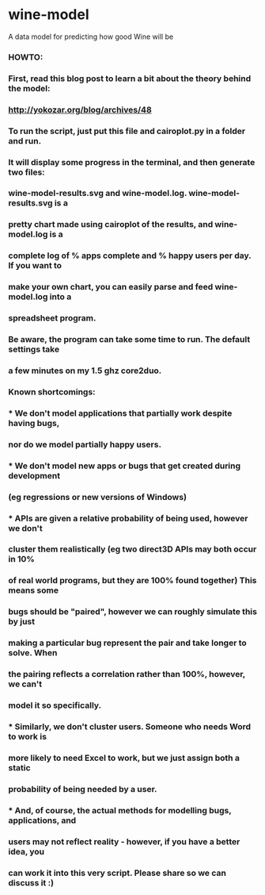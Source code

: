 wine-model
==========

A data model for predicting how good Wine will be

### HOWTO:
###  First, read this blog post to learn a bit about the theory behind the model:
###   http://yokozar.org/blog/archives/48
### 
### To run the script, just put this file and cairoplot.py in a folder and run.
### It will display some progress in the terminal, and then generate two files: 
### wine-model-results.svg and wine-model.log. wine-model-results.svg is a 
### pretty chart made using cairoplot of the results, and wine-model.log is a 
### complete log of % apps complete and % happy users per day.  If you want to 
### make your own chart, you can easily parse and feed wine-model.log into a
### spreadsheet program.
### 
### Be aware, the program can take some time to run.  The default settings take
### a few minutes on my 1.5 ghz core2duo.
###
### Known shortcomings:
###  * We don't model applications that partially work despite having bugs, 
###    nor do we model partially happy users.
###  * We don't model new apps or bugs that get created during development 
###    (eg regressions or new versions of Windows)
###  * APIs are given a relative probability of being used, however we don't 
###    cluster them realistically (eg two direct3D APIs may both occur in 10% 
###    of real world programs, but they are 100% found together)  This means some
###    bugs should be "paired", however we can roughly simulate this by just
###    making a particular bug represent the pair and take longer to solve. When
###    the pairing reflects a correlation rather than 100%, however, we can't 
###    model it so specifically.
###  * Similarly, we don't cluster users.  Someone who needs Word to work is 
###    more likely to need Excel to work, but we just assign both a static 
###    probability of being needed by a user.
###  * And, of course, the actual methods for modelling bugs, applications, and
###    users may not reflect reality - however, if you have a better idea, you
###    can work it into this very script.  Please share so we can discuss it :)
###

